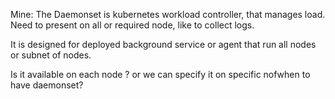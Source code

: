 Mine:
The Daemonset is kubernetes workload controller, that manages load.
Need to present on all or required node, like to collect logs.

It is designed for deployed background service or agent that run all nodes or subnet of nodes.

Is it available on each node ? or we can specify it on specific nofwhen to have daemonset?